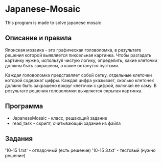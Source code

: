# Japanese-Mosaic
This program is made to solve japanese mosaic

## Описание и правила
Японская мозаика - это графическая головоломка, в результате решения которой выявляется пиксельная картинка.
Чтобы разгадать картинку нужно, используя чистую логику, определить, какие клеточки должны быть закрашены, а какие останутся пустыми.

Каждая головоломка представляет собой сетку, отдельные клеточки которой содержат цифры. Каждая цифра указывает, сколько клеточек должно быть закрашено вокруг клеточки с цифрой, включая ее саму. В результате решения головоломки выявляется скрытая картинка.

## Программа
- JapaneseMosaic - класс, решающий задание
- read_task - скрипт, считывающий задание из файла

## Задания
'10-15 1.txt' - отладочный (есть решение)
'10-15 3.txt' - тестовый (нужно решение)

